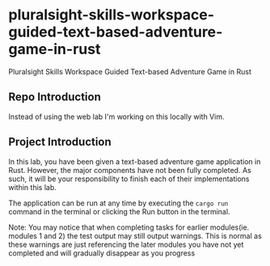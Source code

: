 # pluralsight-skills-workspace-guided-text-based-adventure-game-in-rust
Pluralsight Skills Workspace Guided Text-based Adventure Game in Rust

## Repo Introduction

Instead of using the web lab I'm working on this locally with Vim.

## Project Introduction

In this lab, you have been given a text-based adventure game application in Rust. However, the major components have not been fully completed. As such, it will be your responsibility to finish each of their implementations within this lab.

The application can be run at any time by executing the `cargo run` command in the terminal or clicking the Run button in the terminal.

Note: You may notice that when completing tasks for earlier modules(ie. modules 1 and 2) the test output may still output warnings. This is normal as these warnings are just referencing the later modules you have not yet completed and will gradually disappear as you progress
